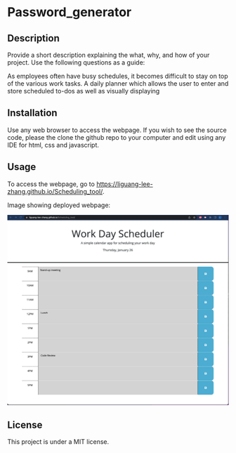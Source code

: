 # Password_generator

## Description

Provide a short description explaining the what, why, and how of your project. Use the following questions as a guide:

As employees often have busy schedules, it becomes difficult to stay on top of the various work tasks. A daily planner which allows the user to enter and store scheduled to-dos as well as visually displaying 

## Installation

Use any web browser to access the webpage. If you wish to see the source code, please the clone the github repo to your computer and edit using any IDE for html, css and javascript. 

## Usage

To access the webpage, go to https://liguang-lee-zhang.github.io/Scheduling_tool/. 

Image showing deployed webpage:


![alt Deployed webpage](Assets/images/screenshot.png)



## License

This project is under a MIT license. 


